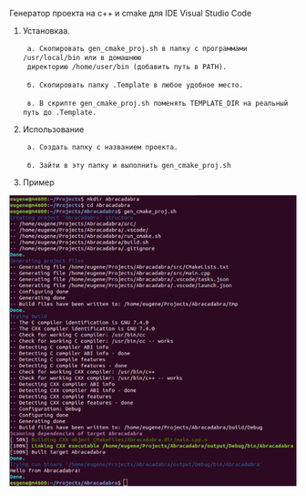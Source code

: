 Генератор проекта на с++ и cmake для IDE Visual Studio Code

1. Установкаа.

        а. Скопировать gen_cmake_proj.sh в папку с программами /usr/local/bin или в домашнюю 
        директорию /home/user/bin (добавить путь в PATH).

        б. Скопировать папку .Template в любое удобное место.

        в. В скрипте gen_cmake_proj.sh поменять TEMPLATE_DIR на реальный путь до .Template.


2. Использование

        а. Создать папку с названием проекта.

        б. Зайти в эту папку и выполнить gen_cmake_proj.sh

3. Пример

![alt text](https://github.com/bugslayer312/DevelopUtilities/blob/master/CMakeProjGenerator/Example.png)
